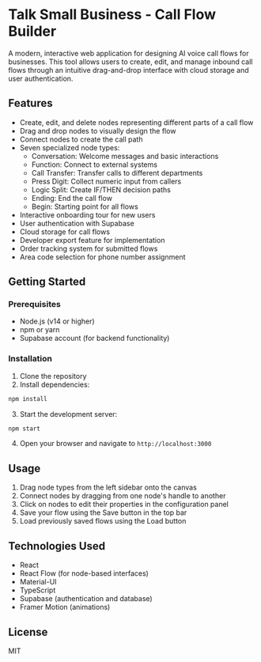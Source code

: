 # Talk Small Business - Call Flow Builder

A modern, interactive web application for designing AI voice call flows for businesses. This tool allows users to create, edit, and manage inbound call flows through an intuitive drag-and-drop interface with cloud storage and user authentication.

## Features

- Create, edit, and delete nodes representing different parts of a call flow
- Drag and drop nodes to visually design the flow
- Connect nodes to create the call path
- Seven specialized node types:
  - Conversation: Welcome messages and basic interactions
  - Function: Connect to external systems
  - Call Transfer: Transfer calls to different departments
  - Press Digit: Collect numeric input from callers
  - Logic Split: Create IF/THEN decision paths
  - Ending: End the call flow
  - Begin: Starting point for all flows
- Interactive onboarding tour for new users
- User authentication with Supabase
- Cloud storage for call flows
- Developer export feature for implementation
- Order tracking system for submitted flows
- Area code selection for phone number assignment

## Getting Started

### Prerequisites

- Node.js (v14 or higher)
- npm or yarn
- Supabase account (for backend functionality)

### Installation

1. Clone the repository
2. Install dependencies:

```bash
npm install
```

3. Start the development server:

```bash
npm start
```

4. Open your browser and navigate to `http://localhost:3000`

## Usage

1. Drag node types from the left sidebar onto the canvas
2. Connect nodes by dragging from one node's handle to another
3. Click on nodes to edit their properties in the configuration panel
4. Save your flow using the Save button in the top bar
5. Load previously saved flows using the Load button

## Technologies Used

- React
- React Flow (for node-based interfaces)
- Material-UI
- TypeScript
- Supabase (authentication and database)
- Framer Motion (animations)

## License

MIT
